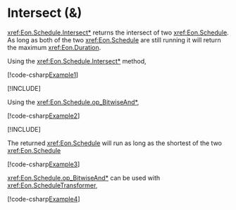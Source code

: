 ﻿# Intersect (&)

<xref:Eon.Schedule.Intersect*> returns the intersect of two <xref:Eon.Schedule>.
As long as both of the two <xref:Eon.Schedule> are still running it will
return the maximum <xref:Eon.Duration>.

Using the <xref:Eon.Schedule.Intersect*> method,

[!code-csharp[Example1](../../../Eon.Tests/Examples/IntersectTests.cs#Example1)]

[!INCLUDE[](../../../Eon.Tests/Examples/__examples__/IntersectTests.Case1.md)]

Using the <xref:Eon.Schedule.op_BitwiseAnd*>,

[!code-csharp[Example2](../../../Eon.Tests/Examples/IntersectTests.cs#Example2)]

[!INCLUDE[](../../../Eon.Tests/Examples/__examples__/IntersectTests.Case2.md)]

The returned <xref:Eon.Schedule> will run as long as the shortest of the two
<xref:Eon.Schedule>

[!code-csharp[Example3](../../../Eon.Tests/Examples/IntersectTests.cs#Example3)]

<xref:Eon.Schedule.op_BitwiseAnd*> can be used with
<xref:Eon.ScheduleTransformer>,

[!code-csharp[Example4](../../../Eon.Tests/Examples/IntersectTests.cs#Example4)]
